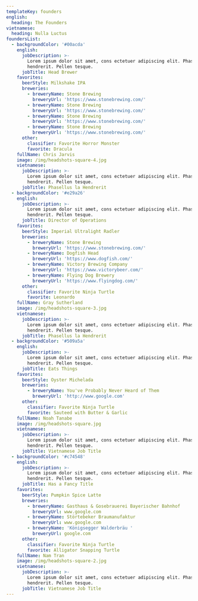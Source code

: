 ```yaml
---
templateKey: founders
english:
  heading: The Founders
vietnamese:
  heading: Nulla Luctus
foundersList:
  - backgroundColor: '#00acda'
    english:
      jobDescription: >-
        Lorem ipsum dolor sit amet, cons ectetuer adipiscing elit. Phasellus
        hendrerit. Pellen tesque.
      jobTitle: Head Brewer
    favorites:
      beerStyle: Milkshake IPA
      breweries:
        - breweryName: Stone Brewing
          breweryUrl: 'https://www.stonebrewing.com/'
        - breweryName: Stone Brewing
          breweryUrl: 'https://www.stonebrewing.com/'
        - breweryName: Stone Brewing
          breweryUrl: 'https://www.stonebrewing.com/'
        - breweryName: Stone Brewing
          breweryUrl: 'https://www.stonebrewing.com/'
      other:
        classifier: Favorite Horror Monster
        favorite: Dracula
    fullName: Chris Jarvis
    image: /img/headshots-square-4.jpg
    vietnamese:
      jobDescription: >-
        Lorem ipsum dolor sit amet, cons ectetuer adipiscing elit. Phasellus
        hendrerit. Pellen tesque.
      jobTitle: Phasellus la Hendrerit
  - backgroundColor: '#e29a26'
    english:
      jobDescription: >-
        Lorem ipsum dolor sit amet, cons ectetuer adipiscing elit. Phasellus
        hendrerit. Pellen tesque.
      jobTitle: Director of Operations
    favorites:
      beerStyle: Imperial Ultralight Radler
      breweries:
        - breweryName: Stone Brewing
          breweryUrl: 'https://www.stonebrewing.com/'
        - breweryName: Dogfish Head
          breweryUrl: 'https://www.dogfish.com/'
        - breweryName: Victory Brewing Company
          breweryUrl: 'https://www.victorybeer.com/'
        - breweryName: Flying Dog Brewery
          breweryUrl: 'https://www.flyingdog.com/'
      other:
        classifier: Favorite Ninja Turtle
        favorite: Leonardo
    fullName: Gray Sutherland
    image: /img/headshots-square-3.jpg
    vietnamese:
      jobDescription: >-
        Lorem ipsum dolor sit amet, cons ectetuer adipiscing elit. Phasellus
        hendrerit. Pellen tesque.
      jobTitle: Phasellus la Hendrerit
  - backgroundColor: '#509a5a'
    english:
      jobDescription: >-
        Lorem ipsum dolor sit amet, cons ectetuer adipiscing elit. Phasellus
        hendrerit. Pellen tesque.
      jobTitle: Eats Things
    favorites:
      beerStyle: Oyster Michelada
      breweries:
        - breweryName: You've Probably Never Heard of Them
          breweryUrl: 'http://www.google.com'
      other:
        classifier: Favorite Ninja Turtle
        favorite: Sauteed with Butter & Garlic
    fullName: Noah Tanabe
    image: /img/headshots-square.jpg
    vietnamese:
      jobDescription: >-
        Lorem ipsum dolor sit amet, cons ectetuer adipiscing elit. Phasellus
        hendrerit. Pellen tesque.
      jobTitle: Vietnamese Job Title
  - backgroundColor: '#c74548'
    english:
      jobDescription: >-
        Lorem ipsum dolor sit amet, cons ectetuer adipiscing elit. Phasellus
        hendrerit. Pellen tesque.
      jobTitle: Has a Fancy Title
    favorites:
      beerStyle: Pumpkin Spice Latte
      breweries:
        - breweryName: Gasthaus & Gosebrauerei Bayerischer Bahnhof
          breweryUrl: www.google.com
        - breweryName: Störtebeker Braumanufaktur
          breweryUrl: www.google.com
        - breweryName: 'Königsegger Walderbräu '
          breweryUrl: google.com
      other:
        classifier: Favorite Ninja Turtle
        favorite: Alligator Snapping Turtle
    fullName: Nam Tran
    image: /img/headshots-square-2.jpg
    vietnamese:
      jobDescription: >-
        Lorem ipsum dolor sit amet, cons ectetuer adipiscing elit. Phasellus
        hendrerit. Pellen tesque.
      jobTitle: Vietnamese Job Title
---
```


